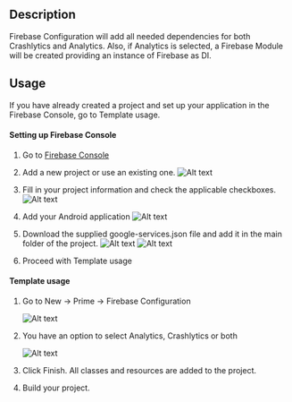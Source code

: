 ##  Description
Firebase Configuration will add all needed dependencies for both Crashlytics and Analytics. Also, if Analytics is selected, a Firebase Module will be created providing an instance of Firebase as DI.
## Usage
If you have already created a project and set up your application in the Firebase Console, go to Template usage.

#### Setting up Firebase Console
1. Go to [Firebase Console](https://console.firebase.google.com/u/0/)

1. Add a new project or use an existing one.
![Alt text](../Images/Set_Up_Firebase_Step_1.PNG?raw=true "Add new Project")
1. Fill in your project information and check the applicable checkboxes.
![Alt text](../Images/Set_Up_Firebase_Step_2.PNG?raw=true "Set up Firebase Project")

1. Add your Android application
![Alt text](../Images/Set_Up_Firebase_Step_3.PNG?raw=true "Add Android application")
1. Download the supplied google-services.json file and add it in the main folder of the project.
![Alt text](../Images/Set_Up_Firebase_Step_4.PNG?raw=true "Download JSON")
![Alt text](../Images/Set_Up_Firebase_Step_5.PNG?raw=true "Add JSON to application")
1. Proceed with Template usage

#### Template usage
1. Go to New -> Prime -> Firebase Configuration

    ![Alt text](../Images/Firebase_Configuration_Step_1.png?raw=true "Step 1")
1. You have an option to select Analytics, Crashlytics or both

    ![Alt text](../Images/Firebase_Configuration_Step_2.png?raw=true "Step 2")
1. Click Finish.
All classes and resources are added to the project.
1. Build your project.
